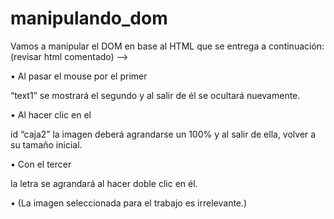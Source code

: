 # manipulando_dom

Vamos a manipular el DOM en base al HTML que se entrega a continuación: 
(revisar html comentado) -->
<!-- 
<div class="caja1 container">
 <div id="text1" >
 <p>
 Lorem ipsum, dolor sit amet consectetur adipisicing
elit. Eveniet, accusantium distinctio
 accusamus totam rem at ex alias labore veniam
aliquam nisi recusandae esse voluptatum culpa veritatis
 enim porro dolor quis?</p>
 </div>
 <div id="text2"> <p>
 Lorem ipsum, dolor sit amet consectetur adipisicing elit.
Eveniet, accusantium distinctio
 accusamus totam rem at ex alias labore veniam aliquam
nisi recusandae esse voluptatum culpa veritatis
 enim porro dolor quis?</p></div>
 </div>
 <div id="caja2" >
 <img src="Pac-Man_Cutscene.svg.png" id="img" width="20%"
alt="">
 </div>
 <div id="caja3" >
 <p>Lorem ipsum dolor sit, amet consectetur adipisicing elit.
Sapiente laudantium aliquid rem consequatur eius nemo alias provident
sunt et voluptate in aut, quas hic quia dolores, corrupti voluptatem
reiciendis facere.</p>
 </div>
-->
 
 • Al pasar el mouse por el primer <div> “text1” se mostrará el segundo y al salir de él se
ocultará nuevamente.
  
• Al hacer clic en el <div> id “caja2” la imagen deberá agrandarse un 100% y al salir de ella,
volver a su tamaño inicial.
  
• Con el tercer <div> la letra se agrandará al hacer doble clic en él.
  
• (La imagen seleccionada para el trabajo es irrelevante.)
